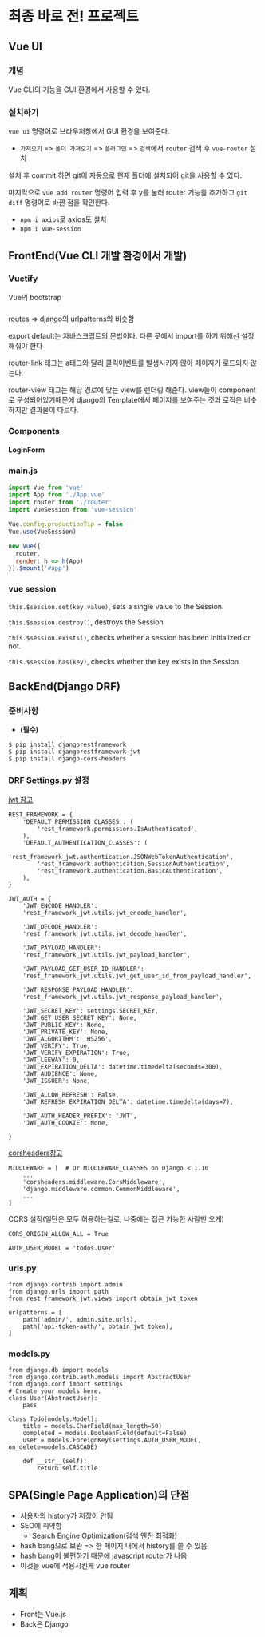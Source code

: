 # 최종 바로 전! 프로젝트

## Vue UI

### 개념

Vue CLI의 기능을 GUI 환경에서 사용할 수 있다.

### 설치하기

`vue ui` 명령어로 브라우저창에서 GUI 환경을 보여준다.

* `가져오기` => `폴더 가져오기` => `플러그인` => `검색`에서 `router` 검색 후 `vue-router` 설치

설치 후 commit 하면 git이 자동으로 현재 폴더에 설치되어 git을 사용할 수 있다.

마지막으로 `vue add router` 명령어 입력 후 y를 눌러 router 기능을 추가하고 `git diff` 명령어로 바뀐 점을 확인한다.

* `npm i axios`로 axios도 설치
* `npm i vue-session`

## FrontEnd(Vue CLI 개발 환경에서 개발)

### Vuetify

Vue의 bootstrap

### 

routes => django의 urlpatterns와 비슷함



export default는 자바스크립트의 문법이다. 다른 곳에서 import를 하기 위해선 설정해줘야 한다

router-link 태그는 a태그와 달리 클릭이벤트를 발생시키지 않아 페이지가 로드되지 않는다.

router-view 태그는 해당 경로에 맞는 view를 렌더링 해준다. view들이 component로 구성되어있기때문에 django의 Template에서 페이지를 보여주는 것과 로직은 비슷하지만 결과물이 다르다.

### Components

#### LoginForm



### main.js

```js
import Vue from 'vue'
import App from './App.vue'
import router from './router'
import VueSession from 'vue-session'

Vue.config.productionTip = false
Vue.use(VueSession)

new Vue({
  router,
  render: h => h(App)
}).$mount('#app')

```



### vue session

`this.$session.set(key,value)`, sets a single value to the Session.

`this.$session.destroy()`, destroys the Session

`this.$session.exists()`, checks whether a session has been initialized or not.

`this.$session.has(key)`, checks whether the key exists in the Session

## BackEnd(Django DRF)

### 준비사항

* **(필수)**

```
$ pip install djangorestframework
$ pip install djangorestframework-jwt
$ pip install django-cors-headers
```

### DRF Settings.py 설정

[jwt 참고](https://jpadilla.github.io/django-rest-framework-jwt/)

```
REST_FRAMEWORK = {
    'DEFAULT_PERMISSION_CLASSES': (
        'rest_framework.permissions.IsAuthenticated',
    ),
    'DEFAULT_AUTHENTICATION_CLASSES': (
        'rest_framework_jwt.authentication.JSONWebTokenAuthentication',
        'rest_framework.authentication.SessionAuthentication',
        'rest_framework.authentication.BasicAuthentication',
    ),
}
```

```
JWT_AUTH = {
    'JWT_ENCODE_HANDLER':
    'rest_framework_jwt.utils.jwt_encode_handler',

    'JWT_DECODE_HANDLER':
    'rest_framework_jwt.utils.jwt_decode_handler',

    'JWT_PAYLOAD_HANDLER':
    'rest_framework_jwt.utils.jwt_payload_handler',

    'JWT_PAYLOAD_GET_USER_ID_HANDLER':
    'rest_framework_jwt.utils.jwt_get_user_id_from_payload_handler',

    'JWT_RESPONSE_PAYLOAD_HANDLER':
    'rest_framework_jwt.utils.jwt_response_payload_handler',

    'JWT_SECRET_KEY': settings.SECRET_KEY,
    'JWT_GET_USER_SECRET_KEY': None,
    'JWT_PUBLIC_KEY': None,
    'JWT_PRIVATE_KEY': None,
    'JWT_ALGORITHM': 'HS256',
    'JWT_VERIFY': True,
    'JWT_VERIFY_EXPIRATION': True,
    'JWT_LEEWAY': 0,
    'JWT_EXPIRATION_DELTA': datetime.timedelta(seconds=300),
    'JWT_AUDIENCE': None,
    'JWT_ISSUER': None,

    'JWT_ALLOW_REFRESH': False,
    'JWT_REFRESH_EXPIRATION_DELTA': datetime.timedelta(days=7),

    'JWT_AUTH_HEADER_PREFIX': 'JWT',
    'JWT_AUTH_COOKIE': None,

}
```

[corsheaders참고](https://pypi.org/project/django-cors-headers/)

```
MIDDLEWARE = [  # Or MIDDLEWARE_CLASSES on Django < 1.10
    ...
    'corsheaders.middleware.CorsMiddleware',
    'django.middleware.common.CommonMiddleware',
    ...
]
```

CORS 설정(일단은 모두 허용하는걸로, 나중에는 접근 가능한 사람만 오게)

```
CORS_ORIGIN_ALLOW_ALL = True
```

```
AUTH_USER_MODEL = 'todos.User'
```

### urls.py

```
from django.contrib import admin
from django.urls import path
from rest_framework_jwt.views import obtain_jwt_token

urlpatterns = [
    path('admin/', admin.site.urls),
    path('api-token-auth/', obtain_jwt_token),
]
```

### models.py

```
from django.db import models
from django.contrib.auth.models import AbstractUser
from django.conf import settings
# Create your models here.
class User(AbstractUser):
    pass

class Todo(models.Model):
    title = models.CharField(max_length=50)
    completed = models.BooleanField(default=False)
    user = models.ForeignKey(settings.AUTH_USER_MODEL, on_delete=models.CASCADE)
    
    def __str__(self):
        return self.title
```



## SPA(Single Page Application)의 단점

* 사용자의 history가 저장이 안됨
* SEO에 취약함
  * Search Engine Optimization(검색 엔진 최적화)
* hash bang으로 보완 => 한 페이지 내에서 history를 쓸 수 있음
* hash bang이 불편하기 때문에 javascript router가 나옴
* 이것을 vue에 적용시킨게 vue router



## 계획

* Front는 Vue.js
* Back은 Django